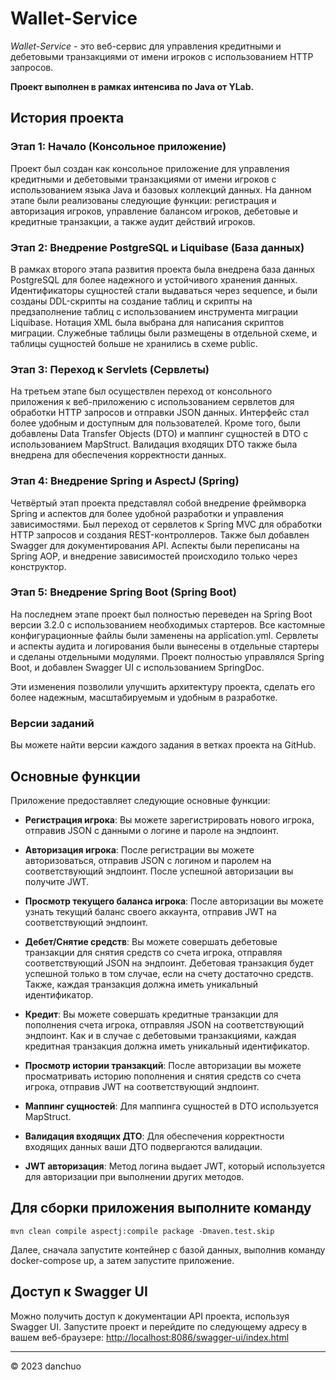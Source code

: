 # Wallet-Service

*Wallet-Service* - это веб-сервис для управления кредитными и дебетовыми транзакциями от имени игроков с использованием HTTP запросов.

**Проект выполнен в рамках интенсива по Java от YLab.**

## История проекта

### Этап 1: Начало (Консольное приложение)

Проект был создан как консольное приложение для управления кредитными и дебетовыми транзакциями от имени игроков с использованием языка Java и базовых коллекций данных. На данном этапе были реализованы следующие функции: регистрация и авторизация игроков, управление балансом игроков, дебетовые и кредитные транзакции, а также аудит действий игроков.

### Этап 2: Внедрение PostgreSQL и Liquibase (База данных)

В рамках второго этапа развития проекта была внедрена база данных PostgreSQL для более надежного и устойчивого хранения данных. Идентификаторы сущностей стали выдаваться через sequence, и были созданы DDL-скрипты на создание таблиц и скрипты на предзаполнение таблиц с использованием инструмента миграции Liquibase. Нотация XML была выбрана для написания скриптов миграции. Служебные таблицы были размещены в отдельной схеме, и таблицы сущностей больше не хранились в схеме public.

### Этап 3: Переход к Servlets (Сервлеты)

На третьем этапе был осуществлен переход от консольного приложения к веб-приложению с использованием сервлетов для обработки HTTP запросов и отправки JSON данных. Интерфейс стал более удобным и доступным для пользователей. Кроме того, были добавлены Data Transfer Objects (DTO) и маппинг сущностей в DTO с использованием MapStruct. Валидация входящих DTO также была внедрена для обеспечения корректности данных.

### Этап 4: Внедрение Spring и AspectJ (Spring)

Четвёртый этап проекта представлял собой внедрение фреймворка Spring и аспектов для более удобной разработки и управления зависимостями. Был переход от сервлетов к Spring MVC для обработки HTTP запросов и создания REST-контроллеров. Также был добавлен Swagger для документирования API. Аспекты были переписаны на Spring AOP, и внедрение зависимостей происходило только через конструктор.

### Этап 5: Внедрение Spring Boot (Spring Boot)

На последнем этапе проект был полностью переведен на Spring Boot версии 3.2.0 с использованием необходимых стартеров. Все кастомные конфигурационные файлы были заменены на application.yml. Сервлеты и аспекты аудита и логирования были вынесены в отдельные стартеры и сделаны отдельными модулями. Проект полностью управлялся Spring Boot, и добавлен Swagger UI с использованием SpringDoc.

Эти изменения позволили улучшить архитектуру проекта, сделать его более надежным, масштабируемым и удобным в разработке.

### Версии заданий

Вы можете найти версии каждого задания в ветках проекта на GitHub.



## Основные функции

Приложение предоставляет следующие основные функции:

- **Регистрация игрока**: Вы можете зарегистрировать нового игрока, отправив JSON с данными о логине и пароле на эндпоинт.

- **Авторизация игрока**: После регистрации вы можете авторизоваться, отправив JSON с логином и паролем на соответствующий эндпоинт. После успешной авторизации вы получите JWT.

- **Просмотр текущего баланса игрока**: После авторизации вы можете узнать текущий баланс своего аккаунта, отправив JWT на соответствующий эндпоинт.

- **Дебет/Снятие средств**: Вы можете совершать дебетовые транзакции для снятия средств со счета игрока, отправляя соответствующий JSON на эндпоинт. Дебетовая транзакция будет успешной только в том случае, если на счету достаточно средств. Также, каждая транзакция должна иметь уникальный идентификатор.

- **Кредит**: Вы можете совершать кредитные транзакции для пополнения счета игрока, отправляя JSON на соответствующий эндпоинт. Как и в случае с дебетовыми транзакциями, каждая кредитная транзакция должна иметь уникальный идентификатор.

- **Просмотр истории транзакций**: После авторизации вы можете просматривать историю пополнения и снятия средств со счета игрока, отправив JWT на соответствующий эндпоинт.

- **Маппинг сущностей**: Для маппинга сущностей в DTO используется MapStruct.

- **Валидация входящих ДТО**: Для обеспечения корректности входящих данных ваши ДТО подвергаются валидации.

- **JWT авторизация**: Метод логина выдает JWT, который используется для авторизации при выполнении других методов.

## Для сборки приложения выполните команду

`mvn clean compile aspectj:compile package -Dmaven.test.skip`

Далее, сначала запустите контейнер с базой данных, выполнив команду docker-compose up, а затем запустите приложение.

## Доступ к Swagger UI

Можно получить доступ к документации API проекта, используя Swagger UI. Запустите проект и перейдите по
следующему адресу в вашем веб-браузере:
[http://localhost:8086/swagger-ui/index.html](http://localhost:8086/swagger-ui/index.html)

---
© 2023 danchuo
